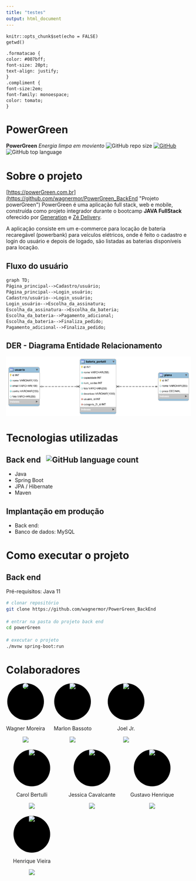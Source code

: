 ```yaml
---
title: "testes"
output: html_document
---
```


```{r setup, include=FALSE}
knitr::opts_chunk$set(echo = FALSE)
getwd()
```

```{css}
.formatacao {
color: #007bff;
font-size: 20pt;
text-align: justify;
}
.compliment {
font-size:2em;
font-family: monoespace;
color: tomato;
}
```
# PowerGreen
**PowerGreen**
*Energia limpa em moviento*
![GitHub repo size](https://img.shields.io/github/repo-size/wagnermor/PowerGreen_BackEnd?color=green) [![GitHub](https://img.shields.io/github/license/wagnermor/PowerGreen_BackEnd)](https://github.com/wagnermor/PowerGreen_BackEnd/blob/main/LICENSE) ![GitHub top language](https://img.shields.io/github/languages/top/wagnermor/PowerGreen_BackEnd?color=green)
# Sobre o projeto

[https://powerGreen.com.br](https://github.com/wagnermor/PowerGreen_BackEnd "Projeto powerGreen")
PowerGreen é uma aplicação full stack, web e mobile, construída como projeto integrador durante o bootcamp **JAVA FullStack** oferecido por [Generation](https://brazil.generation.org "Site da Generation") e [Zé Delivery](https://www.ze.delivery "Site do Zé Delivery").

A aplicação consiste em um e-commerce para locação de bateria recaregável (powerbank) para veículos elétricos, onde é feito o cadastro e login do usuário e depois de logado, são listadas as baterias disponíveis para locação.


## Fluxo do usuário 
```mermaid
graph TD;
Página_principal-->Cadastro/usuário;
Página_principal-->Login_usuário;
Cadastro/usuário-->Login_usuário;
Login_usuário-->Escolha_da_assinatura;
Escolha_da_assinatura-->Escolha_da_bateria;
Escolha_da_bateria-->Pagamento_adicional;
Escolha_da_bateria-->Finaliza_pedido;
Pagamento_adicional-->Finaliza_pedido;
```

## DER - Diagrama Entidade Relacionamento
![DER](./assets/DER.png)

# Tecnologias utilizadas
## Back end &nbsp; ![GitHub language count](https://img.shields.io/github/languages/count/wagnermor/PowerGreen_BackEnd)

- Java
- Spring Boot
- JPA / Hibernate
- Maven

## Implantação em produção
- Back end: 
- Banco de dados: MySQL

# Como executar o projeto

## Back end
Pré-requisitos: Java 11

```bash
# clonar repositório
git clone https://github.com/wagnermor/PowerGreen_BackEnd

# entrar na pasta do projeto back end
cd powerGreen

# executar o projeto
./mvnw spring-boot:run
```

# Colaboradores
<div>
  <div style = "max-width:140px;
    text-align:center;
    border:none;
    float:left;
    display:block;
    margin: 0 24px 16px 0">
    <div style="border-radius: 100%;
        margin:0 auto;
        overflow: hidden;
        height: 100px;
        width:100px;
        background: black;">
        <img style = "width:100px; border-radius:100px" src="https://avatars.githubusercontent.com/u/47096330?v=4"/>
    </div>
    <p class="formatacao">Wagner Moreira</p>
    <a href="https://github.com/wagnermor" target="_blank">
      <img src="https://img.shields.io/github/followers/wagnermor?style=social"/>
    </a>
  </div>

<div style = "max-width:140px;
    text-align:center;
    border:none;
    float:left;
    display:inline-block;
    margin: 0 24px 16px 0">
    <div style="border-radius: 100%;
        margin:0 auto;
        overflow: hidden;
        height: 100px;
        width:100px;
        background: black;">
        <img src="https://avatars.githubusercontent.com/u/120661184?v=4&h=300&w=300&fit=cover&mask=circle&maxage=7d"/>
    </div>
    <p>Marlon Bassoto</p>
    <a href="https://github.com/Killbazz" target="_blank">
      <img src="https://img.shields.io/github/followers/Killbazz?style=social"/>
    </a>
  </div>

<div style = "width:140px;
    text-align:center;
    border:none;
    float:left;
    display:inline-block;
    margin: 0 24px 16px 0">
    <div style="border-radius: 100%;
        margin:0 auto;
        overflow: hidden;
        height: 100px;
        width:100px;
        background: black;">
        <img style = "width:100px border-radius:100px" src="https://avatars.githubusercontent.com/u/120653890?v=4"/>
    </div>
    <p>Joel Jr.</p>
    <a href="https://github.com/Joeljrbeginner" target="_blank">
      <img src="https://img.shields.io/github/followers/Joeljrbeginner?style=social"/>
    </a>
  </div>

<div style = "width:140px;
    text-align:center;
    border:none;
    float:left;
    display:inline-block;
    margin: 0 24px 16px 0">
    <div style="border-radius: 100%;
        margin:0 auto;
        overflow: hidden;
        height: 100px;
        width:100px;
        background: black;">
        <img style = "width:100px border-radius:100px" src="https://avatars.githubusercontent.com/u/120660461?v=4"/>
    </div>
    <p>Carol Bertulli</p>
    <a href="https://github.com/CarolBertulli" target="_blank">
      <img src="https://img.shields.io/github/followers/CarolBertulli?style=social"/>
    </a>
  </div>
  
  <div style = "width:140px;
    text-align:center;
    border:none;
    float:left;
    display:inline-block;
    margin: 0 24px 16px 0">
    <div style="border-radius: 100%;
        margin:0 auto;
        overflow: hidden;
        height: 100px;
        width:100px;
        background: black;">
        <img style = "width:50px" src="https://avatars.githubusercontent.com/u/120189007?v=4"/>
    </div>
    <p>Jessica Cavalcante</p>
    <a href="https://github.com/jess59cavalcante" target="_blank">
      <img src="https://img.shields.io/github/followers/jess59cavalcante?style=social"/>
    </a>
  </div>

<div style = "width:140px;
    text-align:center;
    border:none;
    float:left;
    display:inline-block;
    margin: 0 24px 16px 0">
    <div style="border-radius: 100%;
        margin:0 auto;
        overflow: hidden;
        height: 100px;
        width:100px;
        background: black;">
        <img style = "width:50px" src="https://avatars.githubusercontent.com/u/117678443?v=4"/>
    </div>
    <p>Gustavo Henrique</p>
    <a href="https://github.com/Jotapppe" target="_blank">
      <img src="https://img.shields.io/github/followers/Jotapppe?style=social"/>
    </a>
  </div>

  <div style = "width:140px;
    text-align:center;
    border:none;
    float:left;
    display:inline-block;
    margin: 0 24px 16px 0">
    <div style="border-radius: 100%;
        margin:0 auto;
        overflow: hidden;
        height: 100px;
        width:100px;
        background: black;">
        <img style = "width:50px" src="https://avatars.githubusercontent.com/u/47096330?v=4"/>
    </div>
    <p>Henrique Vieira</p>
    <a href="https://github.com/wagnermor" target="_blank">
      <img src="https://img.shields.io/github/followers/wagnermor?style=social"/>
    </a>
  </div>
</div>
